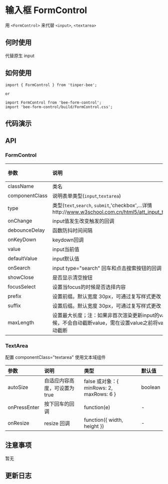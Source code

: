 # 输入框 FormControl

用 `<FormControl>` 来代替 `<input>`, `<textarea>`


## 何时使用
代替原生 input

## 如何使用

```
import { FormControl } from 'tinper-bee';

or

import FormControl from 'bee-form-control';
import 'bee-form-control/build/FormControl.css';

```

## 代码演示

## API

### FormControl

|参数|说明|类型|默认值|
|:--|:---|:--|:---|
|className|类名|string|-|
|componentClass|说明表单类型(`input`,`textarea`)|string|'input'|
|type|类型(`text`,`search`, `submit`,'checkbox',...详情http://www.w3school.com.cn/html5/att_input_type.asp)|string|'text'|
|onChange|input值发生改变触发的回调|func|-|
|debounceDelay|函数防抖时间间隔|number|-|
|onKeyDown|keydown回调|func|-|
|value|input当前值|string|-|
|defaultValue|input默认值|string|-|
|onSearch|input type="search" 回车和点击搜索按钮的回调|func|-|
|showClose|是否显示清空按钮|bool|-|
|focusSelect|设置当focus的时候是否选择内容|bool|false|
|prefix|设置前缀。默认宽度 30px，可通过复写样式更改|node/string|-|
|suffix|设置后缀。默认宽度 30px，可通过复写样式更改|node/string|-|
|maxLength|设置最大长度；注：如果非首次渲染更新input的value的时候，不会自动截断value，需在设置value之前将value值手动截断|number|-|

### TextArea

配置 componentClass="textarea" 使用文本域组件

|参数|说明|类型|默认值|
|:--|:---|:--|:---|
|autoSize|自适应内容高度，可设置为 true | false 或对象：{ minRows: 2, maxRows: 6 }|boolean | object|false|
|onPressEnter|	按下回车的回调	|	function(e)	|-|
|onResize|	resize 回调	|	function({ width, height })	|-|

## 注意事项

暂无

## 更新日志
